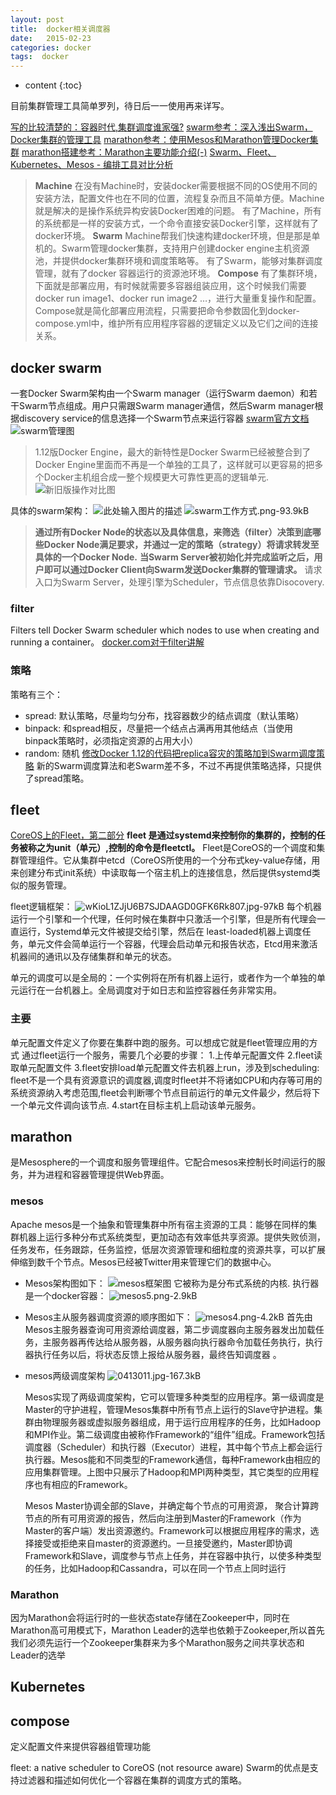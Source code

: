 ```yaml
---
layout: post
title:  docker相关调度器
date:   2015-02-23
categories: docker
tags:  docker
---
```


* content
{:toc}

目前集群管理工具简单罗列，待日后一一使用再来详写。





[写的比较清楚的：容器时代,集群调度谁家强?](http://mt.sohu.com/20160606/n453210668.shtml)
[swarm参考：深入浅出Swarm，Docker集群的管理工具][1]
[marathon参考：使用Mesos和Marathon管理Docker集群](http://my.oschina.net/endeavour/blog/490697)
[marathon搭建参考：Marathon主要功能介绍(-)](http://geek.csdn.net/news/detail/89370?utm_source=tuicool&utm_medium=referral)
[Swarm、Fleet、Kubernetes、Mesos - 编排工具对比分析][2]

>**Machine**
在没有Machine时，安装docker需要根据不同的OS使用不同的安装方法，配置文件也在不同的位置，流程复杂而且不简单方便。Machine就是解决的是操作系统异构安装Docker困难的问题。
有了Machine，所有的系统都是一样的安装方式，一个命令直接安装Docker引擎，这样就有了docker环境。
**Swarm**
Machine帮我们快速构建docker环境，但是那是单机的。Swarm管理docker集群，支持用户创建docker engine主机资源池，并提供docker集群环境和调度策略等。
有了Swarm，能够对集群调度管理，就有了docker 容器运行的资源池环境。
**Compose**
有了集群环境，下面就是部署应用，有时候就需要多容器组装应用，这个时候我们需要docker run image1、docker run image2 …，进行大量重复操作和配置。
Compose就是简化部署应用流程，只需要把命令参数固化到docker-compose.yml中，维护所有应用程序容器的逻辑定义以及它们之间的连接关系。

## docker swarm

一套Docker Swarm架构由一个Swarm manager（运行Swarm daemon）和若干Swarm节点组成。用户只需跟Swarm manager通信，然后Swarm manager根据discovery service的信息选择一个Swarm节点来运行容器
[swarm官方文档][3]
![swarm管理图][4]

>1.12版Docker Engine，最大的新特性是Docker Swarm已经被整合到了Docker Engine里面而不再是一个单独的工具了，这样就可以更容易的把多个Docker主机组合成一整个规模更大可靠性更高的逻辑单元.![新旧版操作对比图][5]

具体的swarm架构：
![此处输入图片的描述][6]
![swarm工作方式.png-93.9kB][7]
>**通过所有Docker Node的状态以及具体信息，来筛选（filter）决策到底哪些Docker Node满足要求，并通过一定的策略（strategy）将请求转发至具体的一个Docker Node.**
**当Swarm Server被初始化并完成监听之后，用户即可以通过Docker Client向Swarm发送Docker集群的管理请求。**
请求入口为Swarm Server，处理引擎为Scheduler，节点信息依靠Disocovery.

### filter
Filters tell Docker Swarm scheduler which nodes to use when creating and running a container。
[docker.com对于filter讲解](https://docs.docker.com/swarm/scheduler/filter/)

### 策略
策略有三个：
- spread: 默认策略，尽量均匀分布，找容器数少的结点调度（默认策略）
- binpack: 和spread相反，尽量把一个结点占满再用其他结点（当使用binpack策略时，必须指定资源的占用大小）
- random: 随机
[修改Docker 1.12的代码把replica容灾的策略加到Swarm调度策略][8]
新的Swarm调度算法和老Swarm差不多，不过不再提供策略选择，只提供了spread策略。



## fleet
[CoreOS上的Fleet，第二部分][9]
**fleet 是通过systemd来控制你的集群的，控制的任务被称之为unit（单元）,控制的命令是fleetctl。**
Fleet是CoreOS的一个调度和集群管理组件。它从集群中etcd（CoreOS所使用的一个分布式key-value存储，用来创建分布式init系统）中读取每一个宿主机上的连接信息，然后提供systemd类似的服务管理。

fleet逻辑框架：
![wKioL1ZJjU6B7SJDAAGD0GFK6Rk807.jpg-97kB][10]
每个机器运行一个引擎和一个代理，任何时候在集群中只激活一个引擎，但是所有代理会一直运行，Systemd单元文件被提交给引擎，然后在 least-loaded机器上调度任务，单元文件会简单运行一个容器，代理会启动单元和报告状态，Etcd用来激活机器间的通讯以及存储集群和单元的状态。

单元的调度可以是全局的：一个实例将在所有机器上运行，或者作为一个单独的单元运行在一台机器上。全局调度对于如日志和监控容器任务非常实用。

### 主要
单元配置文件定义了你要在集群中跑的服务。可以想成它就是fleet管理应用的方式
通过fleet运行一个服务，需要几个必要的步骤：
1.上传单元配置文件
2.fleet读取单元配置文件
3.fleet安排load单元配置文件去机器上run，涉及到scheduling: fleet不是一个具有资源意识的调度器,调度时fleet并不将诸如CPU和内存等可用的系统资源纳入考虑范围,fleet会判断哪个节点目前运行的单元文件最少，然后将下一个单元文件调向该节点.
4.start在目标主机上启动该单元服务。

## marathon

是Mesosphere的一个调度和服务管理组件。它配合mesos来控制长时间运行的服务，并为进程和容器管理提供Web界面。

### mesos
Apache mesos是一个抽象和管理集群中所有宿主资源的工具：能够在同样的集群机器上运行多种分布式系统类型，更加动态有效率低共享资源。提供失败侦测，任务发布，任务跟踪，任务监控，低层次资源管理和细粒度的资源共享，可以扩展伸缩到数千个节点。Mesos已经被Twitter用来管理它们的数据中心。

- Mesos架构图如下：
![mesos框架图][11]
它被称为是分布式系统的内核.
执行器是一个docker容器：
![mesos5.png-2.9kB][12]

- Mesos主从服务器调度资源的顺序图如下：
![mesos4.png-4.2kB][13]
首先由Mesos主服务器查询可用资源给调度器，第二步调度器向主服务器发出加载任务，主服务器再传达给从服务器，从服务器向执行器命令加载任务执行，执行器执行任务以后，将状态反馈上报给从服务器，最终告知调度器 。

- mesos两级调度架构
![0413011.jpg-167.3kB][14]

    Mesos实现了两级调度架构，它可以管理多种类型的应用程序。第一级调度是Master的守护进程，管理Mesos集群中所有节点上运行的Slave守护进程。集群由物理服务器或虚拟服务器组成，用于运行应用程序的任务，比如Hadoop和MPI作业。第二级调度由被称作Framework的“组件”组成。Framework包括调度器（Scheduler）和执行器（Executor）进程，其中每个节点上都会运行执行器。Mesos能和不同类型的Framework通信，每种Framework由相应的应用集群管理。上图中只展示了Hadoop和MPI两种类型，其它类型的应用程序也有相应的Framework。

    Mesos Master协调全部的Slave，并确定每个节点的可用资源，
聚合计算跨节点的所有可用资源的报告，然后向注册到Master的Framework（作为Master的客户端）发出资源邀约。Framework可以根据应用程序的需求，选择接受或拒绝来自master的资源邀约。一旦接受邀约，Master即协调Framework和Slave，调度参与节点上任务，并在容器中执行，以使多种类型的任务，比如Hadoop和Cassandra，可以在同一个节点上同时运行


### Marathon
因为Marathon会将运行时的一些状态state存储在Zookeeper中，同时在Marathon高可用模式下，Marathon Leader的选举也依赖于Zookeeper,所以首先我们必须先运行一个Zookeeper集群来为多个Marathon服务之间共享状态和Leader的选举
## Kubernetes

## compose
定义配置文件来提供容器组管理功能




fleet: a native scheduler to CoreOS (not resource aware)
Swarm的优点是支持过滤器和描述如何优化一个容器在集群的调度方式的策略。


  [1]: http://www.open-open.com/lib/view/open1422240440794.html
  [2]: http://www.chinacloud.cn/show.aspx?id=22354&cid=17
  [3]: https://docs.docker.com/swarm/overview/
  [4]: http://static.zybuluo.com/maorongrong/2iper8iugyl7zw3skt4xnbm2/QQ%E6%88%AA%E5%9B%BE20160912091223.png
  [5]: http://static.oschina.net/uploads/space/2016/0713/073854_vY2n_1774694.png
  [6]: http://static.open-open.com/lib/uploadImg/20150126/20150126104558_727.jpg
  [7]: http://static.zybuluo.com/maorongrong/ruwl1ueen7qps0yzdfhemux5/swarm%E5%B7%A5%E4%BD%9C%E6%96%B9%E5%BC%8F.png
  [8]: http://www.tuicool.com/articles/fYnYRfA
  [9]: http://www.tuicool.com/articles/ym6nymq
  [10]: http://static.zybuluo.com/maorongrong/bg5eiirohe4dvvc95ke539wd/wKioL1ZJjU6B7SJDAAGD0GFK6Rk807.jpg
  [11]: http://static.zybuluo.com/maorongrong/fi7j0i1whr7kas3teobvb7mx/mesos3.png
  [12]: http://static.zybuluo.com/maorongrong/6olw3auyr7em62s814inb7fz/mesos5.png
  [13]: http://static.zybuluo.com/maorongrong/buvf4asd53uq6mm31icdmtjy/mesos4.png
  [14]: http://static.zybuluo.com/maorongrong/z8zdvv6rj2x3v5dnnpia8uch/0413011.jpg
